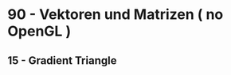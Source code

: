 <html>
    <b><h1>90 - Vektoren und Matrizen ( no OpenGL )</h1></b>
    <b><h2>15 - Gradient Triangle</h2></b>
<br>
</html>
